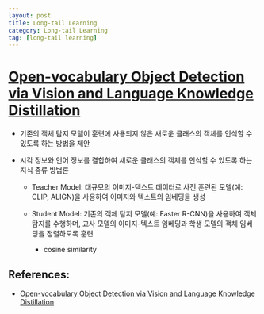 ```yaml
---
layout: post
title: Long-tail Learning
category: Long-tail Learning
tag: [long-tail learning]
---
```


# [Open-vocabulary Object Detection via Vision and Language Knowledge Distillation](https://arxiv.org/abs/2104.13921)

* 기존의 객체 탐지 모델이 훈련에 사용되지 않은 새로운 클래스의 객체를 인식할 수 있도록 하는 방법을 제안

* 시각 정보와 언어 정보를 결합하여 새로운 클래스의 객체를 인식할 수 있도록 하는 지식 증류 방법론

    * Teacher Model: 대규모의 이미지-텍스트 데이터로 사전 훈련된 모델(예: CLIP, ALIGN)을 사용하여 이미지와 텍스트의 임베딩을 생성

    * Student Model: 기존의 객체 탐지 모델(예: Faster R-CNN)을 사용하여 객체 탐지를 수행하며, 교사 모델의 이미지-텍스트 임베딩과 학생 모델의 객체 임베딩을 정렬하도록 훈련

        * cosine similarity

    

## References:
- [Open-vocabulary Object Detection via Vision and Language Knowledge Distillation](https://arxiv.org/abs/2104.13921)



